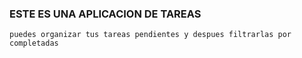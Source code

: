 ### ESTE ES UNA APLICACION DE TAREAS



```
puedes organizar tus tareas pendientes y despues filtrarlas por completadas

```
